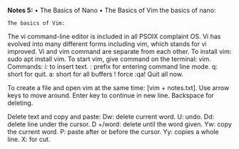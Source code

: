 **Notes 5:**
•	The Basics of Nano
•	The Basics of Vim
 	the basics of nano:


 	The basics of Vim:
The vi command-line editor is included in all PSOIX complaint OS.
Vi has evolved into many different forms including vim, which stands for vi improved.
Vi and vim command are separate from each other.
To install vim: sudo apt install vim.
To start vim, give command on the terminal: vim.
Commands:
i: to insert text.
: prefix for entering command line mode.
q: short for quit.
a: short for all buffers
! force
:qa! Quit all now.

To create a file and open vim at the same time: [vim + notes.txt].
Use arrow keys to move around.
Enter key to continue in new line.
Backspace for deleting.

Delete text and copy and paste:
Dw: delete current word.
U: undo.
Dd: delete line under the cursor.
D +/word: delete until the word given.
Yw: copy the current word.
P: paste after or before the cursor.
Yy: copies a whole line.
X: for cut.


 
